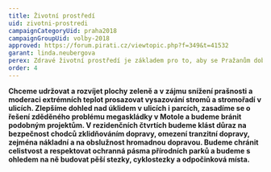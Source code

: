 ```yaml
---
title: Životní prostředí
uid: zivotni-prostredi
campaignCategoryUid: praha2018
campaignGroupUid: volby-2018
approved: https://forum.pirati.cz/viewtopic.php?f=349&t=41532
garant: linda.neubergova
perex: Zdravé životní prostředí je základem pro to, aby se Pražanům dobře žilo. Budeme bojovat proti přehřívání města, znečisťování ovzduší a rušivým vlivům, které člověka nenechají v klidu spát. Politiku životního prostředí stavíme na přirozené motivaci, respektu a účasti veřejnosti.
order: 4
---
```


**Chceme udržovat a rozvíjet plochy zeleně a v zájmu snížení prašnosti a moderaci extrémních teplot prosazovat vysazování stromů a stromořadí v ulicích.  Zlepšíme dohled nad úklidem v ulicích i parcích, zasadíme se o řešení zděděného problému megaskládky v Motole a budeme bránit podobným projektům. V rezidenčních čtvrtích budeme klást důraz na bezpečnost chodců zklidňováním dopravy, omezení tranzitní dopravy, zejména nákladní a na obslužnost hromadnou dopravou. Budeme chránit celistvost a respektovat ochranná pásma přírodních parků a budeme s ohledem na ně budovat pěší stezky, cyklostezky a odpočinková místa.**


